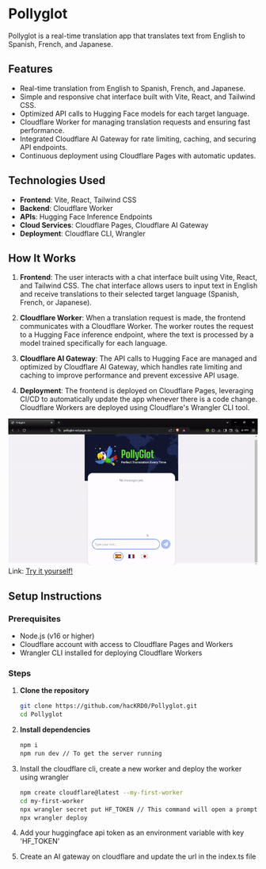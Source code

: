# Pollyglot

Pollyglot is a real-time translation app that translates text from English to Spanish, French, and Japanese. 

## Features

- Real-time translation from English to Spanish, French, and Japanese.
- Simple and responsive chat interface built with Vite, React, and Tailwind CSS.
- Optimized API calls to Hugging Face models for each target language.
- Cloudflare Worker for managing translation requests and ensuring fast performance.
- Integrated Cloudflare AI Gateway for rate limiting, caching, and securing API endpoints.
- Continuous deployment using Cloudflare Pages with automatic updates.

## Technologies Used

- **Frontend**: Vite, React, Tailwind CSS
- **Backend**: Cloudflare Worker
- **APIs**: Hugging Face Inference Endpoints
- **Cloud Services**: Cloudflare Pages, Cloudflare AI Gateway
- **Deployment**: Cloudflare CLI, Wrangler

## How It Works

1. **Frontend**: The user interacts with a chat interface built using Vite, React, and Tailwind CSS. The chat interface allows users to input text in English and receive translations to their selected target language (Spanish, French, or Japanese).

2. **Cloudflare Worker**: When a translation request is made, the frontend communicates with a Cloudflare Worker. The worker routes the request to a Hugging Face inference endpoint, where the text is processed by a model trained specifically for each language.

3. **Cloudflare AI Gateway**: The API calls to Hugging Face are managed and optimized by Cloudflare AI Gateway, which handles rate limiting and caching to improve performance and prevent excessive API usage.

4. **Deployment**: The frontend is deployed on Cloudflare Pages, leveraging CI/CD to automatically update the app whenever there is a code change. Cloudflare Workers are deployed using Cloudflare's Wrangler CLI tool.

![Pollyglot Demo](/demo.gif)
Link: [Try it yourself!](https://pollyglot-esf.pages.dev/)

## Setup Instructions

### Prerequisites

- Node.js (v16 or higher)
- Cloudflare account with access to Cloudflare Pages and Workers
- Wrangler CLI installed for deploying Cloudflare Workers

### Steps

1. **Clone the repository**

    ```bash
    git clone https://github.com/hacKRD0/Pollyglot.git
    cd Pollyglot
    ```
2. **Install dependencies**
    ```bash
    npm i
    npm run dev // To get the server running
    ```
3. Install the cloudflare cli, create a new worker and deploy the worker using wrangler
    ```bash
    npm create cloudflare@latest --my-first-worker
    cd my-first-worker
    npx wrangler secret put HF_TOKEN // This command will open a prompt where you can enter your huggingface api token
    npx wrangler deploy
    ```
4. Add your huggingface api token as an environment variable with key 'HF_TOKEN'
5. Create an AI gateway on cloudflare and update the url in the index.ts file

